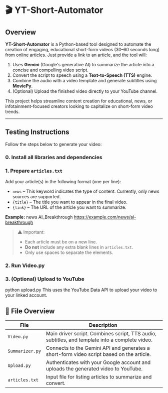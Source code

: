 # 🎬 YT-Short-Automator

## Overview

**YT-Short-Automator** is a Python-based tool designed to automate the creation of engaging, educational short-form videos (30–60 seconds long) from online articles. Just provide a link to an article, and the tool will:

1. Uses **Gemini** (Google's generative AI) to summarize the article into a concise and compelling video script.
2. Convert the script to speech using a **Text-to-Speech (TTS)** engine.
3. Combine the audio with a video template and generate subtitles using **MoviePy**.
4. (Optional) Upload the finished video directly to your YouTube channel.

This project helps streamline content creation for educational, news, or infotainment-focused creators looking to capitalize on short-form video trends.

---

## Testing Instructions

Follow the steps below to generate your video:
### 0. Install all libraries and dependencies

### 1. Prepare `articles.txt`

Add your article(s) in the following format (one per line):


- `news` – This keyword indicates the type of content. Currently, only news sources are supported.
- `{title}` – The title you want to appear in the final video.
- `{link}` – The URL of the article you want to summarize.

**Example:**
news AI_Breakthrough https://example.com/news/ai-breakthrough

> ⚠️ Important:
> - Each article must be on a new line.
> - **Do not** include any extra blank lines in `articles.txt`.
> - Only use spaces to separate the elements.
### 2. Run Video.py
### 3. (Optional) Upload to YouTube
python upload.py
This uses the YouTube Data API to upload your video to your linked account.

## 📂 File Overview

| File           | Description                                                                 |
|----------------|-----------------------------------------------------------------------------|
| `Video.py`     | Main driver script. Combines script, TTS audio, subtitles, and template into a complete video. |
| `Summarizer.py`| Connects to the Gemini API and generates a short-form video script based on the article. |
| `Upload.py`    | Authenticates with your Google account and uploads the generated video to YouTube. |
| `articles.txt` | Input file for listing articles to summarize and convert.                   |

